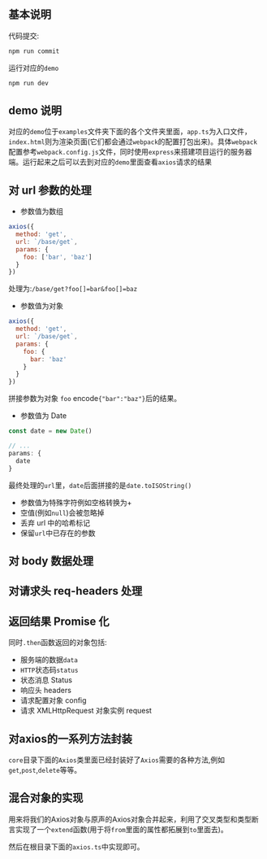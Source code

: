 ## 基本说明

代码提交:

```bash
npm run commit
```

运行对应的`demo`

```bash
npm run dev
```

## demo 说明

对应的`demo`位于`examples`文件夹下面的各个文件夹里面，`app.ts`为入口文件，`index.html`则为渲染页面(它们都会通过`webpack`的配置打包出来)。具体`webpack`配置参考`webpack.config.js`文件，同时使用`express`来搭建项目运行的服务器端。运行起来之后可以去到对应的`demo`里面查看`axios`请求的结果

## 对 url 参数的处理

- 参数值为数组

```js
axios({
  method: 'get',
  url: `/base/get`,
  params: {
    foo: ['bar', 'baz']
  }
})
```

处理为:`/base/get?foo[]=bar&foo[]=baz`

- 参数值为对象

```js
axios({
  method: 'get',
  url: `/base/get`,
  params: {
    foo: {
      bar: 'baz'
    }
  }
})
```

拼接参数为对象 `foo` encode`{"bar":"baz"}`后的结果。

- 参数值为 Date

```js
const date = new Date()

// ...
params: {
  date
}
```

最终处理的`url`里，`date`后面拼接的是`date.toISOString()`

- 参数值为特殊字符例如空格转换为+
- 空值(例如`null`)会被忽略掉
- 丢弃 url 中的哈希标记
- 保留`url`中已存在的参数

## 对 body 数据处理

## 对请求头 req-headers 处理

## 返回结果 Promise 化

同时`.then`函数返回的对象包括:

- 服务端的数据`data`
- `HTTP`状态码`status`
- 状态消息 Status
- 响应头 headers
- 请求配置对象 config
- 请求 XMLHttpRequest 对象实例 request

## 对axios的一系列方法封装
`core`目录下面的`Axios`类里面已经封装好了`Axios`需要的各种方法,例如`get`,`post`,`delete`等等。

## 混合对象的实现
用来将我们的Axios对象与原声的Axios对象合并起来，利用了交叉类型和类型断言实现了一个`extend`函数(用于将`from`里面的属性都拓展到`to`里面去)。

然后在根目录下面的`axios.ts`中实现即可。